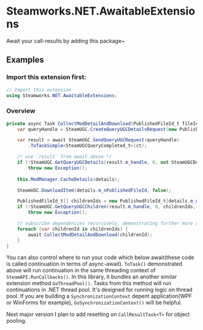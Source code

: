 # Steamworks.NET.AwaitableExtensions

Await your call-results by adding this package~

## Examples

### Import this extension first:
```csharp
// Import this extension
using Steamworks.NET.AwaitableExtensions;
```

### Overview


```csharp
private async Task CollectModDetailAndDownload(PublishedFileId_t fileId, CancellationToken ct) {
    var queryHandle = SteamUGC.CreateQueryUGCDetailsRequest(new PublishedFileId_t[] {fileId}, 1);

    var result = await SteamUGC.SendQueryUGCRequest(queryHandle)
        .ToTaskSimple<SteamUGCQueryCompleted_t>(ct);

    /* use `result` from await above */
    if (!SteamUGC.GetQueryUGCDetails(result.m_handle, 0, out SteamUGCDetails_t details))
        throw new Exception();
    
    this.ModManager.CacheDetails(details);

    SteamUGC.DownloadItem(details.m_nPublishedFileId, false);

    PublishedFileId_t[] childrenIds = new PublishedFileId_t[details.m_unNumChildren];
    if (!SteamUGC.GetQueryUGCChildren(result.m_handle, 0, childrenIds, childrenIds.Length))
        throw new Exception();

    /* subscribe dependencies recursively, demonstrating further more awaitings */
    foreach (var childrenId in childrenIds) {
        await CollectModDetailAndDownload(childrenId);
    }
}
```

You can also control where to run your code which below await(these code is called continuation in terms of async-await).
`ToTask()` demonstrated above will run continuation in the same threading context of `SteamAPI.RunCallbacks()`.
In this library, it bundles an another similar extension method `GoThreadPool()`. Tasks from this method will run
continuations in .NET thread pool. It's designed for running logic on thread pool.
If you are building a `SynchronizationContext` depent application(WPF or WinForms for example), `GoSynchronizationContext()`
will be helpful.

Next major version I plan to add resetting on `CallResultTask<T>` for object pooling.
